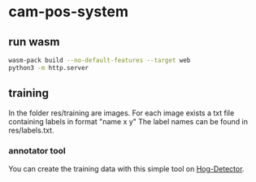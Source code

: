 # cam-pos-system

## run wasm

```sh
wasm-pack build --no-default-features --target web
python3 -m http.server
```

## training

In the folder res/training are images. For each image exists a txt file containing labels in format "name x y" The label names can be found in res/labels.txt.

### annotator tool

You can create the training data with this simple tool on [Hog-Detector](https://chriamue.github.io/hog-detector).
